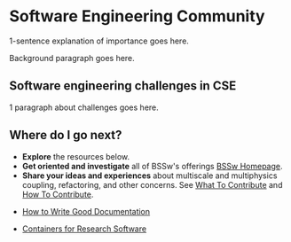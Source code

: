 # Software Engineering Community

1-sentence explanation of importance goes here.

Background paragraph goes here.

## Software engineering challenges in CSE
1 paragraph about challenges goes here.

## Where do I go next?
- **Explore** the resources below.
- **Get oriented and investigate** all of BSSw's offerings [BSSw Homepage](../Homepage.md).
- **Share your ideas and experiences** about multiscale and multiphysics coupling, refactoring, and other concerns. See [What To Contribute](../WhatToContribute.md) and [How To Contribute](../HowToContribute.md).

<!--
Featured resources for the Software Engineering community.
Edit this list to change resources that appear on the front-end site.
-->

* [How to Write Good Documentation](../../CuratedContent/HowToWriteGoodDocumentation.md)

* [Containers for Research Software](../../Articles/ContainersForResearchSw.md)

<!---
Publish: yes
--->
